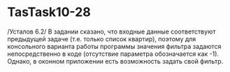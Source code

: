 # TasTask10-28
/Усталов 6.2/
В задании сказано, что входные данные соответствуют предыдущей задаче (т.е. только список квартир), поэтому для консольного варианта работы программы значения
фильтра задаются непосредственно в коде (отсутствие параметра обозначается как -1). Однако, в оконном приложении есть возможность задать свой фильтр.
